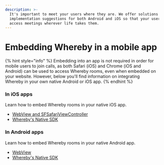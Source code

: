 ```yaml
---
description: >-
  It's important to meet your users where they are. We offer solutions and
  implementation suggestions for both Android and iOS so that your users can
  access meetings wherever life takes them.
---
```


# Embedding Whereby in a mobile app

{% hint style="info" %}
Embedding into an app is not required in order for mobile users to join calls, as both Safari (iOS) and Chrome (iOS and Android) can be used to access Whereby rooms, even when embedded on your website. However, below you'll find information on integrating Whereby in your own native Android or iOS app.
{% endhint %}

### In iOS apps

Learn how to embed Whereby rooms in your native iOS app.&#x20;

* [WebView and SFSafariViewController](in-ios-apps/)
* [Whereby's Native SDK](in-ios-apps/using-wherebys-native-sdk.md)

### In Android apps

Learn how to embed Whereby rooms in your native Android app.

* [WebView](in-android-apps/)
* [Whereby's Native SDK](in-android-apps/using-wherebys-native-sdk.md)



